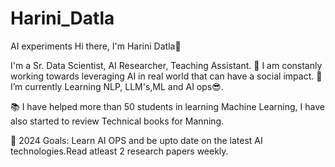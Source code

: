 # Harini_Datla
AI experiments
Hi there, I'm Harini Datla👋

I'm a Sr. Data Scientist, AI Researcher, Teaching Assistant.
🔭 I am constanly working towards leveraging AI in real world that can have a social impact.
🌱 I’m currently Learning NLP, LLM's,ML and AI ops😎.

📚 I have helped more than 50 students in learning Machine Learning, I have also started to review Technical books for Manning.

🥅 2024 Goals: Learn AI OPS and be upto date on the latest AI technologies.Read atleast 2 research papers weekly.
